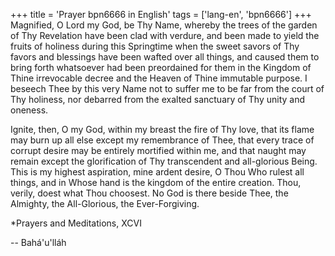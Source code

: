 +++
title = 'Prayer bpn6666 in English'
tags = ['lang-en', 'bpn6666']
+++
Magnified, O Lord my God, be Thy Name, whereby the trees of the garden of Thy Revelation have been clad with verdure, and been made to yield the fruits of holiness during this Springtime when the sweet savors of Thy favors and blessings have been wafted over all things, and caused them to bring forth whatsoever had been preordained for them in the Kingdom of Thine irrevocable decree and the Heaven of Thine immutable purpose. I beseech Thee by this very Name not to suffer me to be far from the court of Thy holiness, nor debarred from the exalted sanctuary of Thy unity and oneness.

Ignite, then, O my God, within my breast the fire of Thy love, that its flame may burn up all else except my remembrance of Thee, that every trace of corrupt desire may be entirely mortified within me, and that naught may remain except the glorification of Thy transcendent and all-glorious Being. This is my highest aspiration, mine ardent desire, O Thou Who rulest all things, and in Whose hand is the kingdom of the entire creation. Thou, verily, doest what Thou choosest. No God is there beside Thee, the Almighty, the All-Glorious, the Ever-Forgiving.


*Prayers and Meditations, XCVI

-- Bahá'u'lláh
